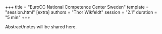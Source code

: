 +++
title = "EuroCC National Competence Center Sweden"
template = "session.html"
[extra]
authors = "Thor Wikfeldt"
session = "2.1"
duration = "5 min"
+++

Abstract/notes will be shared here.
